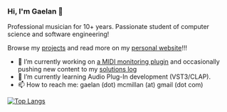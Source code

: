 ### Hi, I'm Gaelan 👋

Professional musician for 10+ years. Passionate student of computer science and software engineering!

Browse my [projects](https://moregeneric.ca/projects) and read more on my [personal website](https://moregeneric.ca)!!!

- 🔭 I’m currently working on [a MIDI monitoring plugin](https://github.com/gaelanmcmillan/midimon) and occasionally pushing new content to my [solutions log](https://moregeneric.ca/solutions)
- 🌱 I’m currently learning Audio Plug-In development (VST3/CLAP).
- 📫 How to reach me: gaelan (dot) mcmillan (at) gmail (dot com)

[![Top Langs](https://github-readme-stats.vercel.app/api/top-langs/?username=gaelanmcmillan&layout=compact&theme=github_dark)](https://github.com/anuraghazra/github-readme-stats)
